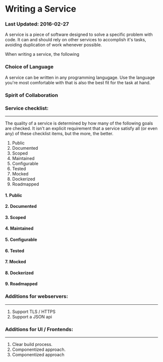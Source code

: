 # Writing a Service
### Last Updated: 2016-02-27

A service is a piece of software designed to solve a specific problem with code. It can and should rely on other services to accomplish it's tasks, avoiding duplication of work whenever possible.

When writing a service, the following

### Choice of Language
A service can be written in any programming langugage. Use the language you're most comfortable with that is also the best fit for the task at hand.

### Spirit of Collaboration

### Service checklist:
** **
The quality of a service is determined by how many of the following goals are checked. It isn't an explicit requirement that a service satisfy all (or even any) of these checklist items, but the more, the better.

1. Public
2. Documented
3. Scoped
4. Maintained
5. Configurable
6. Tested
7. Mocked
8. Dockerized
9. Roadmapped

#### 1. Public

#### 2. Documented

#### 3. Scoped

#### 4. Maintained

#### 5. Configurable

#### 6. Tested

#### 7. Mocked

#### 8. Dockerized

#### 9. Roadmapped


### Additions for webservers:
** **
1. Support TLS / HTTPS
2. Support a JSON api

### Additions for UI / Frontends:
** **
1. Clear build process.
2. Componentized approach.
2. Componentized approach